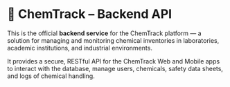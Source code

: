 # 🔬 ChemTrack – Backend API

This is the official **backend service** for the ChemTrack platform — a solution for managing and monitoring chemical inventories in laboratories, academic institutions, and industrial environments.

It provides a secure, RESTful API for the ChemTrack Web and Mobile apps to interact with the database, manage users, chemicals, safety data sheets, and logs of chemical handling.

